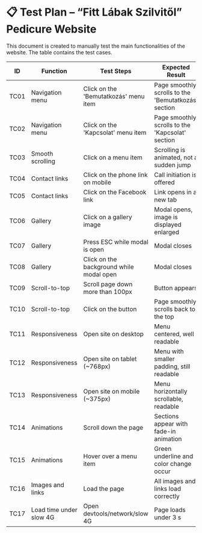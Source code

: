# 📋 Test Plan – “Fitt Lábak Szilvitől” Pedicure Website

This document is created to manually test the main functionalities of the website. The table contains the test cases.

| ID | Function | Test Steps | Expected Result | Actual Result |
|----|----------|------------|-----------------|---------------|
| TC01 | Navigation menu | Click on the 'Bemutatkozás' menu item | Page smoothly scrolls to the 'Bemutatkozás' section | pass |
| TC02 | Navigation menu | Click on the 'Kapcsolat' menu item | Page smoothly scrolls to the 'Kapcsolat' section | pass |
| TC03 | Smooth scrolling | Click on a menu item | Scrolling is animated, not a sudden jump | pass |
| TC04 | Contact links | Click on the phone link on mobile | Call initiation is offered | pass |
| TC05 | Contact links | Click on the Facebook link | Link opens in a new tab | pass |
| TC06 | Gallery | Click on a gallery image | Modal opens, image is displayed enlarged | pass |
| TC07 | Gallery | Press ESC while modal is open | Modal closes | pass |
| TC08 | Gallery | Click on the background while modal open | Modal closes | pass |
| TC09 | Scroll-to-top | Scroll page down more than 100px | Button appears | pass |
| TC10 | Scroll-to-top | Click on the button | Page smoothly scrolls back to the top | pass |
| TC11 | Responsiveness | Open site on desktop | Menu centered, well readable | pass |
| TC12 | Responsiveness | Open site on tablet (~768px) | Menu with smaller padding, still readable | pass |
| TC13 | Responsiveness | Open site on mobile (~375px) | Menu horizontally scrollable, readable | pass |
| TC14 | Animations | Scroll down the page | Sections appear with fade-in animation | pass |
| TC15 | Animations | Hover over a menu item | Green underline and color change occur | pass |
| TC16 | Images and links | Load the page | All images and links load correctly | pass
| TC17 | Load time under slow 4G | Open devtools/network/slow 4G | Page loads under 3 s | pass
